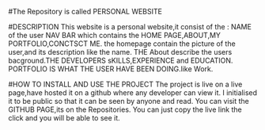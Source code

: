 #The Repository is called PERSONAL WEBSITE

#DESCRIPTION
This website is a personal website,it consist of the :
NAME of the user
NAV BAR which contains the HOME PAGE,ABOUT,MY PORTFOLIO,CONCTSCT ME.
the homepage contain the picture of the user,and its description like the name.
THE About describe the users bacground.THE DEVELOPERS sKILLS,EXPERIENCE and EDUCATION.
PORTFOLIO IS WHAT THE USER HAVE BEEN DOING.like Work.

#HOW TO INSTALL AND USE THE PROJECT
The project is live on a live page,have hosted it on a github where any developer can view it.
I initialised it to be public so that it can be seen by anyone and read.
You can visit the GITHUB PAGE,its on the Repositories.
You can just copy the live link the click and you will be able to see it.
